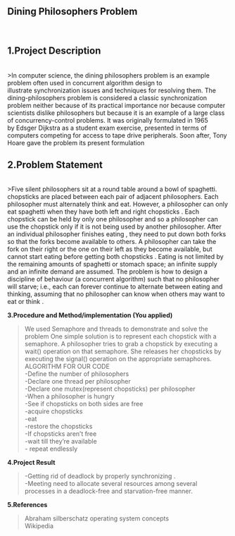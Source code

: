 Dining Philosophers Problem 
---------------------------
<br>

## 1.Project Description
<br>
>In computer science, the dining philosophers problem is an example problem often used in concurrent algorithm design to illustrate synchronization issues and techniques for resolving them.
The dining-philosophers problem is considered a classic synchronization problem neither because of its practical importance nor because computer scientists dislike philosophers but because it is an example of a large class of concurrency-control problems.
It was originally formulated in 1965 by Edsger Dijkstra as a student exam exercise, presented in terms of computers competing for access to tape drive peripherals. Soon after, Tony Hoare gave the problem its present formulation



## <b>2.Problem Statement</b>
 <br>
>Five silent philosophers sit at a round table around a bowl of spaghetti. chopsticks are placed between each pair of adjacent philosophers.
Each philosopher must alternately think and eat. However, a philosopher can only eat spaghetti when they have both left and right chopsticks . Each chopstick can be held by only one philosopher and so a philosopher can use the chopstick only if it is not being used by another philosopher. After an individual philosopher finishes eating , they need to put down both forks so that the forks become available to others. A philosopher can take the fork on their right or the one on their left as they become available, but cannot start eating before getting both chopsticks .
Eating is not limited by the remaining amounts of spaghetti or stomach space; an infinite supply and an infinite demand are assumed.
The problem is how to design a discipline of behaviour (a concurrent algorithm) such that no philosopher will starve; i.e., each can forever continue to alternate between eating and thinking, assuming that no philosopher can know when others may want to eat or think .



<b>3.Procedure and Method/implementation (You applied)</b>
<br>
> We used Semaphore and threads to demonstrate and solve the problem 
One simple solution is to represent each chopstick with a semaphore. A
philosopher tries to grab a chopstick by executing a wait() operation on that
semaphore. She releases her chopsticks by executing the signal() operation
on the appropriate semaphores.
<br>ALGORITHM FOR OUR CODE 
<br>-Define the number of philosophers
<br>-Declare one thread per philosopher
<br>-Declare one mutex(represent chopsticks) per philosopher
<br>-When a philosopher is hungry
<br>-See if chopsticks on both sides are free
<br>  -acquire chopsticks
<br> -eat
<br> -restore the chopsticks
<br> -If chopsticks aren’t free
<br> -wait till they’re available
<br> - repeat endlessly



<b>4.Project Result</b>
<br>
>-Getting rid of deadlock by properly synchronizing .
<br>-Meeting need to allocate several resources among several processes in a deadlock-free and
starvation-free manner.




<b>5.References</b>
>Abraham silberschatz operating system concepts 
<br>Wikipedia
